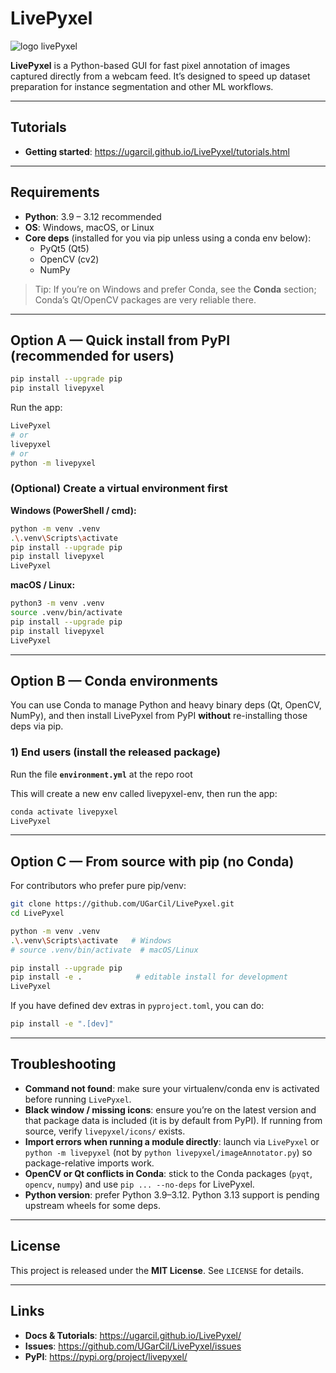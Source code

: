 # LivePyxel

![logo livePyxel](https://raw.githubusercontent.com/UGarCil/LivePyxel/main/documentation/Figures/main_logo.png)

**LivePyxel** is a Python-based GUI for fast pixel annotation of images captured directly from a webcam feed. It’s designed to speed up dataset preparation for instance segmentation and other ML workflows.

---

## Tutorials
- **Getting started**: https://ugarcil.github.io/LivePyxel/tutorials.html

---

## Requirements
- **Python**: 3.9 – 3.12 recommended
- **OS**: Windows, macOS, or Linux
- **Core deps** (installed for you via pip unless using a conda env below):
  - PyQt5 (Qt5)
  - OpenCV (cv2)
  - NumPy

> Tip: If you’re on Windows and prefer Conda, see the **Conda** section; Conda’s Qt/OpenCV packages are very reliable there.

---

## Option A — Quick install from PyPI (recommended for users)

```bash
pip install --upgrade pip
pip install livepyxel
```

Run the app:

```bash
LivePyxel
# or
livepyxel
# or
python -m livepyxel
```

### (Optional) Create a virtual environment first
**Windows (PowerShell / cmd):**
```bash
python -m venv .venv
.\.venv\Scripts\activate
pip install --upgrade pip
pip install livepyxel
LivePyxel
```

**macOS / Linux:**
```bash
python3 -m venv .venv
source .venv/bin/activate
pip install --upgrade pip
pip install livepyxel
LivePyxel
```

---

## Option B — Conda environments

You can use Conda to manage Python and heavy binary deps (Qt, OpenCV, NumPy), and then install LivePyxel from PyPI **without** re-installing those deps via pip.

### 1) End users (install the released package)
Run the file **`environment.yml`** at the repo root

This will create a new env called livepyxel-env, then run the app:
```bash
conda activate livepyxel
LivePyxel
```


---

## Option C — From source with pip (no Conda)

For contributors who prefer pure pip/venv:

```bash
git clone https://github.com/UGarCil/LivePyxel.git
cd LivePyxel

python -m venv .venv
.\.venv\Scripts\activate   # Windows
# source .venv/bin/activate  # macOS/Linux

pip install --upgrade pip
pip install -e .            # editable install for development
LivePyxel
```

If you have defined dev extras in `pyproject.toml`, you can do:
```bash
pip install -e ".[dev]"
```

---

## Troubleshooting

- **Command not found**: make sure your virtualenv/conda env is activated before running `LivePyxel`.
- **Black window / missing icons**: ensure you’re on the latest version and that package data is included (it is by default from PyPI). If running from source, verify `livepyxel/icons/` exists.
- **Import errors when running a module directly**: launch via `LivePyxel` or `python -m livepyxel` (not by `python livepyxel/imageAnnotator.py`) so package-relative imports work.
- **OpenCV or Qt conflicts in Conda**: stick to the Conda packages (`pyqt`, `opencv`, `numpy`) and use `pip ... --no-deps` for LivePyxel.
- **Python version**: prefer Python 3.9–3.12. Python 3.13 support is pending upstream wheels for some deps.

---

## License
This project is released under the **MIT License**. See `LICENSE` for details.

---

## Links
- **Docs & Tutorials**: https://ugarcil.github.io/LivePyxel/
- **Issues**: https://github.com/UGarCil/LivePyxel/issues
- **PyPI**: https://pypi.org/project/livepyxel/
